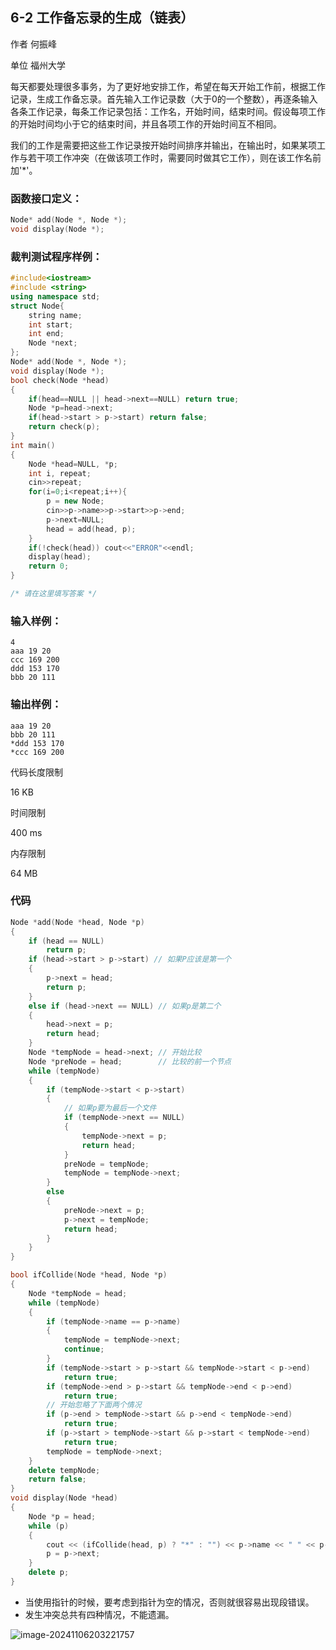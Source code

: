 ## **6-2 工作备忘录的生成（链表）**

作者 何振峰

单位 福州大学

每天都要处理很多事务，为了更好地安排工作，希望在每天开始工作前，根据工作记录，生成工作备忘录。首先输入工作记录数（大于0的一个整数），再逐条输入各条工作记录，每条工作记录包括：工作名，开始时间，结束时间。假设每项工作的开始时间均小于它的结束时间，并且各项工作的开始时间互不相同。

我们的工作是需要把这些工作记录按开始时间排序并输出，在输出时，如果某项工作与若干项工作冲突（在做该项工作时，需要同时做其它工作），则在该工作名前加'*'。

### 函数接口定义：

```c++
Node* add(Node *, Node *);
void display(Node *);
```

### 裁判测试程序样例：

```c++
#include<iostream>
#include <string>
using namespace std;
struct Node{
    string name;
    int start;
    int end;
    Node *next;
};
Node* add(Node *, Node *);
void display(Node *);
bool check(Node *head)
{
    if(head==NULL || head->next==NULL) return true;
    Node *p=head->next;
    if(head->start > p->start) return false;
    return check(p);
}
int main()
{
    Node *head=NULL, *p;
    int i, repeat;
    cin>>repeat;
    for(i=0;i<repeat;i++){
        p = new Node;
        cin>>p->name>>p->start>>p->end;
        p->next=NULL;
        head = add(head, p);
    }
    if(!check(head)) cout<<"ERROR"<<endl;
    display(head);
    return 0;
}

/* 请在这里填写答案 */
```

### 输入样例：

```in
4
aaa 19 20
ccc 169 200
ddd 153 170
bbb 20 111
```

### 输出样例：

```out
aaa 19 20
bbb 20 111
*ddd 153 170
*ccc 169 200
```

代码长度限制

16 KB

时间限制

400 ms

内存限制

64 MB

### 代码

```c++
Node *add(Node *head, Node *p)
{
    if (head == NULL)
        return p;
    if (head->start > p->start) // 如果P应该是第一个
    {
        p->next = head;
        return p;
    }
    else if (head->next == NULL) // 如果p是第二个
    {
        head->next = p;
        return head;
    }
    Node *tempNode = head->next; // 开始比较
    Node *preNode = head;        // 比较的前一个节点
    while (tempNode)
    {
        if (tempNode->start < p->start)
        {
            // 如果p要为最后一个文件
            if (tempNode->next == NULL)
            {
                tempNode->next = p;
                return head;
            }
            preNode = tempNode;
            tempNode = tempNode->next;
        }
        else
        {
            preNode->next = p;
            p->next = tempNode;
            return head;
        }
    }
}

bool ifCollide(Node *head, Node *p)
{
    Node *tempNode = head;
    while (tempNode)
    {
        if (tempNode->name == p->name)
        {
            tempNode = tempNode->next;
            continue;
        }
        if (tempNode->start > p->start && tempNode->start < p->end)
            return true;
        if (tempNode->end > p->start && tempNode->end < p->end)
            return true;
        // 开始忽略了下面两个情况
        if (p->end > tempNode->start && p->end < tempNode->end)
            return true;
        if (p->start > tempNode->start && p->start < tempNode->end)
            return true;
        tempNode = tempNode->next;
    }
    delete tempNode;
    return false;
}
void display(Node *head)
{
    Node *p = head;
    while (p)
    {
        cout << (ifCollide(head, p) ? "*" : "") << p->name << " " << p->start << " " << p->end << "\n";
        p = p->next;
    }
    delete p;
}
```

- 当使用指针的时候，要考虑到指针为空的情况，否则就很容易出现段错误。
- 发生冲突总共有四种情况，不能遗漏。

![image-20241106203221757](https://gitee.com/chen-houchao/images/raw/master/image-20241106203221757.png)